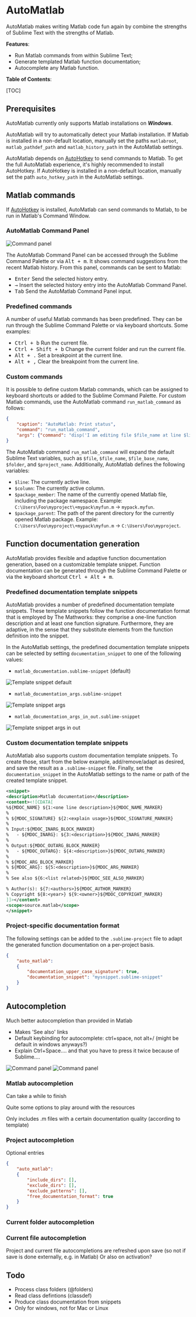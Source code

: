 AutoMatlab
==========

AutoMatlab makes writing Matlab code fun again by combine the strengths of Sublime Text with the strengths of Matlab.


__Features__:

- Run Matlab commands from within Sublime Text;
- Generate templated Matlab function documentation;
- Autocomplete any Matlab function.

__Table of Contents__:

[TOC]

Prerequisites
-------------

AutoMatlab currently only supports Matlab installations on *__Windows__*.

AutoMatlab will try to automatically detect your Matlab installation. If Matlab is installed in a non-default location, manually set the paths `matlabroot`, `matlab_pathdef_path` and `matlab_history_path` in the AutoMatlab settings.

AutoMatlab depends on [AutoHotkey](https://www.autohotkey.com/) to send commands to Matlab. To get the full AutoMatlab experience, it's highly recommended to install AutoHotkey. If AutoHotkey is installed in a non-default location, manually set the path `auto_hotkey_path` in the AutoMatlab settings.

Matlab commands
---------------

If [AutoHotkey](https://www.autohotkey.com/) is installed, AutoMatlab can send commands to Matlab, to be run in Matlab's Command Window.

### AutoMatlab Command Panel

![Command panel](fig/command_panel.png)

The AutoMatlab Command Panel can be accessed through the Sublime Command Palette or via <kbd>Alt + m</kbd>. It shows command suggestions from the recent Matlab history. From this panel, commands can be sent to Matlab:

- <kbd>Enter</kbd> Send the selected history entry.
- <kbd>&rarr;</kbd> Insert the selected history entry into the AutoMatlab Command Panel.
- <kbd>Tab</kbd> Send the AutoMatlab Command Panel input. 

### Predefined commands

A number of useful Matlab commands has been predefined. They can be run through the Sublime Command Palette or via keyboard shortcuts. Some examples:

- <kbd>Ctrl + b</kbd> Run the current file.
- <kbd>Ctrl + Shift + b</kbd> Change the current folder and run the current file.
- <kbd>Alt + .</kbd> Set a breakpoint at the current line.
- <kbd>Alt + ,</kbd> Clear the breakpoint from the current line.

### Custom commands

It is possible to define custom Matlab commands, which can be assigned to keyboard shortcuts or added to the Sublime Command Palette. For custom Matlab commands, use the AutoMatlab command `run_matlab_command` as follows:

```json
{
    "caption": "AutoMatlab: Print status",
    "command": "run_matlab_command",
    "args": {"command": "disp('I am editing file $file_name at line $line.')"}
}
```

The AutoMatlab command `run_matlab_command` will expand the default Sublime Text variables, such as `$file`, `$file_name`, `$file_base_name`, `$folder`, and `$project_name`. Additionally, AutoMatlab defines the following variables:

- `$line`: The currently active line.
- `$column`: The currently active column.
- `$package_member`: The name of the currently opened Matlab file, including the package namespace.
  Example: `C:\Users\Foo\myproject\+mypack\myfun.m` &rarr; `mypack.myfun`.
- `$package_parent`: The path of the parent directory for the currently opened Matlab package.
  Example: `C:\Users\Foo\myproject\+mypack\myfun.m` &rarr; `C:\Users\Foo\myproject`.

Function documentation generation
---------------------------------

AutoMatlab provides flexible and adaptive function documentation generation, based on a customizable template snippet. Function documentation can be generated through the Sublime Command Palette or via the keyboard shortcut <kbd>Ctrl + Alt + m</kbd>.

### Predefined documentation template snippets

AutoMatlab provides a number of predefined documentation template snippets. These template snippets follow the function documentation format that is employed by The Mathworks: they comprise a one-line function description and at least one function signature. Furthermore, they are adaptive, in the sense that they substitute elements from the function definition into the snippet. 

In the AutoMatlab settings, the predefined documentation template snippets can be selected by setting `documentation_snippet` to one of the following values:

- `matlab_documentation.sublime-snippet` (default)

![Template snippet default](fig/documentation_matlab.png)

- `matlab_documentation_args.sublime-snippet`

![Template snippet args](fig/documentation_args.png)

- `matlab_documentation_args_in_out.sublime-snippet`

![Template snippet args in out](fig/documentation_args_in_out.png)

### Custom documentation template snippets

AutoMatlab also supports custom documentation template snippets. To create those, start from the below example, add/remove/adapt as desired, and save the result as a `.sublime-snippet` file. Finally, set the `documentation_snippet` in the AutoMatlab settings to the name or path of the created template snippet.

```xml
<snippet>
<description>Matlab documentation</description>
<content><![CDATA[ 
%${MDOC_NAME} ${1:<one line description>}${MDOC_NAME_MARKER}
%
% ${MDOC_SIGNATURE} ${2:<explain usage>}${MDOC_SIGNATURE_MARKER}
% 
% Input:${MDOC_INARG_BLOCK_MARKER}
%   - ${MDOC_INARG}: ${3:<description>}${MDOC_INARG_MARKER}
%
% Output:${MDOC_OUTARG_BLOCK_MARKER}
%   - ${MDOC_OUTARG}: ${4:<description>}${MDOC_OUTARG_MARKER}
% 
% ${MDOC_ARG_BLOCK_MARKER}
% ${MDOC_ARG}: ${5:<description>}${MDOC_ARG_MARKER}
%
% See also ${6:<list related>}${MDOC_SEE_ALSO_MARKER}

% Author(s): ${7:<authors>}${MDOC_AUTHOR_MARKER}
% Copyright ${8:<year>} ${9:<owner>}${MDOC_COPYRIGHT_MARKER}
]]></content>
<scope>source.matlab</scope>
</snippet>
```

### Project-specific documentation format

The following settings can be added to the `.sublime-project` file to adapt the generated function documentation on a per-project basis.

```json
{
    "auto_matlab":
    {
        "documentation_upper_case_signature": true,
        "documentation_snippet": "mysnippet.sublime-snippet"
    }
}
```

Autocompletion
--------------

Much better autocompletion than provided in Matlab

- Makes 'See also' links
- Default keybinding for autocomplete: ctrl+space, not alt+/ (might be default in windows anyways?)
- Explain Ctrl+Space.... and that you have to press it twice because of Sublime....




![Command panel](fig/autocompletion.png)
![Command panel](fig/popup.png)


### Matlab autocompletion

Can take a while to finish

Quite some options to play around with the resources

Only includes .m files with a certain documentation quality (according to template)


### Project autocompletion


Optional entries

```json
{
    "auto_matlab":
    {
        "include_dirs": [],
        "exclude_dirs": [],
        "exclude_patterns": [],
        "free_documentation_format": true
    }
}
```

### Current folder autocompletion

### Current file autocompletion

Project and current file autocompletions are refreshed upon save (so not if save is done externally, e.g. in Matlab)
Or also on activation?


Todo
----

- Process class folders (@folders)
- Read class defintions (classdef)
- Produce class documentation from snippets
- Only for windows, not for Mac or Linux
